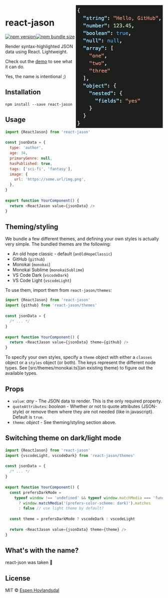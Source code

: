 <img align="right" width="278" height="392" src="assets/screenshot.gif" alt="react-jason screenshot">

# react-jason

[![npm version](https://img.shields.io/npm/v/react-jason.svg?style=flat-square)](https://www.npmjs.com/package/react-jason)[![npm bundle size](https://img.shields.io/bundlephobia/minzip/react-jason?style=flat-square)](https://bundlephobia.com/result?p=react-jason)

Render syntax-highlighted JSON data using React. Lightweight.

Check out the [demo](https://react-jason.netlify.app/) to see what it can do.

Yes, the name is intentional ;)

## Installation

```
npm install --save react-jason
```

## Usage

```js
import {ReactJason} from 'react-jason'

const jsonData = {
  type: 'author',
  age: 34,
  primaryGenre: null,
  hasPublished: true,
  tags: ['sci-fi', 'fantasy'],
  image: {
    url: 'https://some.url/img.png',
  },
}

export function YourComponent() {
  return <ReactJason value={jsonData} />
}
```

## Theming/styling

We bundle a few different themes, and defining your own styles is actually very simple. The bundled themes are the following:

- An old hope classic - default (`anOldHopeClassic`)
- GitHub (`github`)
- Monokai (`monokai`)
- Monokai Sublime (`monokaiSublime`)
- VS Code Dark (`vscodeDark`)
- VS Code Light (`vscodeLight`)

To use them, import them from `react-jason/themes`:

```js
import {ReactJason} from 'react-jason'
import {github} from 'react-jason/themes'

const jsonData = {
  /* ... */
}

export function YourComponent() {
  return <ReactJason value={jsonData} theme={github} />
}
```

To specify your own styles, specify a `theme` object with either a `classes` object or a `styles` object (or both). The keys represent the different node types. See [src/themes/monokai.ts](an existing theme) to figure out the available types.

## Props

- `value`: _any_ - The JSON data to render. This is the only required property.
- `quoteAttributes`: _boolean_ - Whether or not to quote attributes (JSON-style) or remove them where they are not needed (like in javascript). Default is `true`.
- `theme`: _object_ - See theming/styling section above.

## Switching theme on dark/light mode

```js
import {ReactJason} from 'react-jason'
import {vscodeLight, vscodeDark} from 'react-jason/themes'

const jsonData = {
  /* ... */
}

export function YourComponent() {
  const prefersDarkMode =
    typeof window !== 'undefined' && typeof window.matchMedia === 'function'
      ? window.matchMedia('(prefers-color-scheme: dark)').matches
      : false // use light theme by default?

  const theme = prefersDarkMode ? vscodeDark : vscodeLight

  return <ReactJason value={jsonData} theme={theme} />
}
```

## What's with the name?

react-json was taken 🤷

## License

MIT © [Espen Hovlandsdal](https://espen.codes/)
